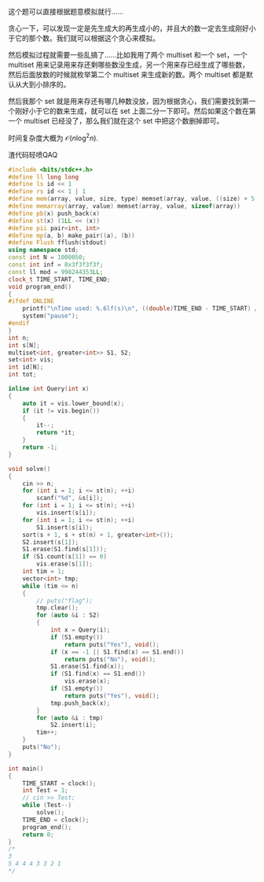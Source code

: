 这个题可以直接根据题意模拟就行......

贪心一下，可以发现一定是先生成大的再生成小的，并且大的数一定去生成刚好小于它的那个数。我们就可以根据这个贪心来模拟。

然后模拟过程就需要一些乱搞了......比如我用了两个 multiset 和一个 set，一个 multiset 用来记录用来存还剩哪些数没生成，另一个用来存已经生成了哪些数，然后后面放数的时候就枚举第二个 multiset 来生成新的数。两个 multiset 都是默认从大到小排序的。

然后我那个 set 就是用来存还有哪几种数没放，因为根据贪心，我们需要找到第一个刚好小于它的数来生成，就可以在 set 上面二分一下即可。然后如果这个数在第一个 multiset 已经没了，那么我们就在这个 set 中把这个数删掉即可。

时间复杂度大概为 $\mathcal{O}(n\log^2n)$.

渣代码轻喷QAQ
```cpp
#include <bits/stdc++.h>
#define ll long long
#define ls id << 1
#define rs id << 1 | 1
#define mem(array, value, size, type) memset(array, value, ((size) + 5) * sizeof(type))
#define memarray(array, value) memset(array, value, sizeof(array))
#define pb(x) push_back(x)
#define st(x) (1LL << (x))
#define pii pair<int, int>
#define mp(a, b) make_pair((a), (b))
#define Flush fflush(stdout)
using namespace std;
const int N = 1000050;
const int inf = 0x3f3f3f3f;
const ll mod = 998244353LL;
clock_t TIME_START, TIME_END;
void program_end()
{
#ifdef ONLINE
    printf("\nTime used: %.6lf(s)\n", ((double)TIME_END - TIME_START) / CLOCKS_PER_SEC);
    system("pause");
#endif
}
int n;
int s[N];
multiset<int, greater<int>> S1, S2;
set<int> vis;
int id[N];
int tot;

inline int Query(int x)
{
    auto it = vis.lower_bound(x);
    if (it != vis.begin())
    {
        it--;
        return *it;
    }
    return -1;
}

void solve()
{
    cin >> n;
    for (int i = 1; i <= st(n); ++i)
        scanf("%d", &s[i]);
    for (int i = 1; i <= st(n); ++i)
        vis.insert(s[i]);
    for (int i = 1; i <= st(n); ++i)
        S1.insert(s[i]);
    sort(s + 1, s + st(n) + 1, greater<int>());
    S2.insert(s[1]);
    S1.erase(S1.find(s[1]));
    if (S1.count(s[1]) == 0)
        vis.erase(s[1]);
    int tim = 1;
    vector<int> tmp;
    while (tim <= n)
    {
        // puts("flag");
        tmp.clear();
        for (auto &i : S2)
        {
            int x = Query(i);
            if (S1.empty())
                return puts("Yes"), void();
            if (x == -1 || S1.find(x) == S1.end())
                return puts("No"), void();
            S1.erase(S1.find(x));
            if (S1.find(x) == S1.end())
                vis.erase(x);
            if (S1.empty())
                return puts("Yes"), void();
            tmp.push_back(x);
        }
        for (auto &i : tmp)
            S2.insert(i);
        tim++;
    }
    puts("No");
}

int main()
{
    TIME_START = clock();
    int Test = 1;
    // cin >> Test;
    while (Test--)
        solve();
    TIME_END = clock();
    program_end();
    return 0;
}
/*
3
5 4 4 4 3 3 2 1
*/
```
